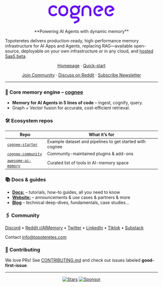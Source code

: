 <p align="center">
   <a href="https://github.com/topoteretes/cognee">
    <img src="https://raw.githubusercontent.com/topoteretes/cognee/refs/heads/dev/assets/cognee-logo-transparent.png" alt="Cognee Logo" height="60">
  </a>
</p>
<p align="center">
  **Powering AI Agents with dynamic memory**
</p>

Topoteretes delivers production-ready, high-performance memory infrastructure for AI Apps and Agents, replacing RAG—available open-source, deployable on your own infrastructure or in any cloud, and [hosted SaaS beta](https://www.cognee.ai/waitlist). 

 <p align="center">
  <a href="https://www.cognee.ai/">Homepage</a>
  ·
  <a href="https://docs.cognee.ai/quickstart">Quick-start</a>
 </p>
 
 <p align="center">
  <a href="https://discord.gg/NQPKmU5CCg">Join Community</a>
  ·
  <a href="https://reddit.com/r/AIMemory">Discuss on Reddit</a>
  ·
  <a href="https://aimemory.substack.com/">Subscribe Newsletter</a>
   
  </p>

---

### 🚀 Core memory engine  – [cognee](https://github.com/topoteretes/cognee)  
- **Memory for AI Agents in&nbsp;5 lines of code** – ingest, cognify, query.  
- Graph + Vector fusion for accurate, cost-efficient retrieval.  

### 🛠  Ecosystem repos
| Repo | What it’s for |
|------|---------------|
| [`cognee-starter`](https://github.com/topoteretes/cognee-starter) | Example dataset and pipelines to get started with cognee |
| [`cognee-community`](https://github.com/topoteretes/cognee-community) | Community-maintained plugins & add-ons |
| [`awesome-ai-memory`](https://github.com/topoteretes/awesome-ai-memory) | Curated list of tools in AI-memory space |

### 📚 Docs & guides
- [**Docs:**](https://docs.cognee.ai) – tutorials, how-to guides, all you need to know
- [**Website:**](https://www.cognee.ai) – announcements & use cases & partners & more
- [**Blog**](https://www.cognee.ai/blog) – technical deep-dives, fundamentals, case studies...

### 🖇 Community
[Discord](https://discord.gg/cqF6RhDYWz) • [Reddit r/AIMemory](https://reddit.com/r/AIMemory) • [Twitter](https://twitter.com/cognee_) • [LinkedIn](https://www.linkedin.com/company/cognee-ai) • [Tiktok](https://www.tiktok.com/@cognee.ai) • [Substack](https://aimemory.substack.com/)

Contact info@topoteretes.com

### 🤝 Contributing
We love PRs! See [CONTRIBUTING.md](https://github.com/topoteretes/cognee/blob/main/CONTRIBUTING.md) and check out issues labeled **good-first-issue**.  

---

<p align="center">
  <a href="https://github.com/topoteretes/cognee/stargazers"><img src="https://img.shields.io/github/stars/topoteretes/cognee?style=social" alt="Stars"></a>
  <a href="https://github.com/sponsors/topoteretes"><img src="https://img.shields.io/badge/Sponsor-❤️-ff69b4.svg" alt="Sponsor"></a>
</p>
